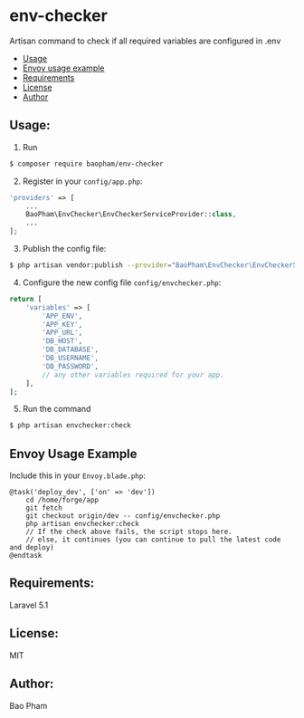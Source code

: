 env-checker
===========
Artisan command to check if all required variables are configured in .env

* [Usage](#usage)
* [Envoy usage example](#envoy-usage-example)
* [Requirements](#requirements)
* [License](#license)
* [Author](#author)

Usage:
------
1) Run

```bash
$ composer require baopham/env-checker
```

2) Register in your `config/app.php`:

```php
'providers' => [
    ...
    BaoPham\EnvChecker\EnvCheckerServiceProvider::class,
    ...
];
```

3) Publish the config file:

```bash
$ php artisan vendor:publish --provider="BaoPham\EnvChecker\EnvCheckerServiceProvider"
```

4) Configure the new config file `config/envchecker.php`:

```php
return [
    'variables' => [
        'APP_ENV',
        'APP_KEY',
        'APP_URL',
        'DB_HOST',
        'DB_DATABASE',
        'DB_USERNAME',
        'DB_PASSWORD',
        // any other variables required for your app.
    ],
];
```

5) Run the command

```bash
$ php artisan envchecker:check
```

Envoy Usage Example
-------------------

Include this in your `Envoy.blade.php`:

```
@task('deploy_dev', ['on' => 'dev'])
    cd /home/forge/app
    git fetch
    git checkout origin/dev -- config/envchecker.php
    php artisan envchecker:check
    // If the check above fails, the script stops here.
    // else, it continues (you can continue to pull the latest code and deploy)
@endtask
```

Requirements:
-------------
Laravel 5.1

License:
--------
MIT

Author:
-------
Bao Pham
